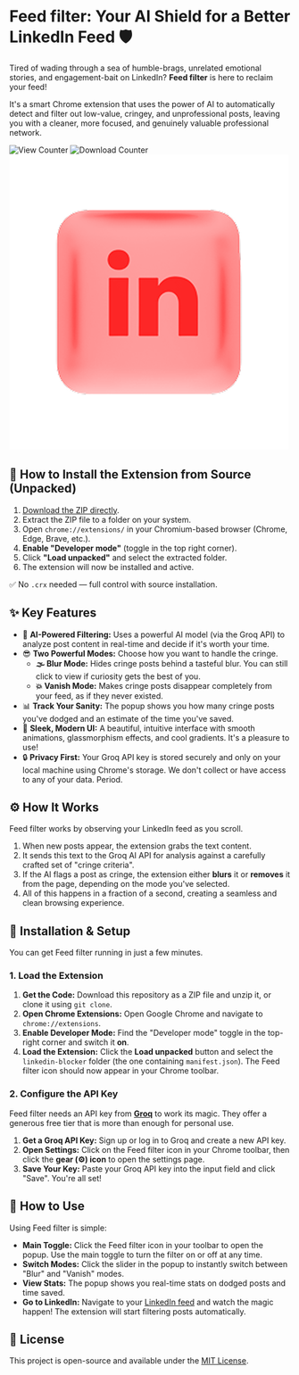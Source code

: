 # Feed filter: Your AI Shield for a Better LinkedIn Feed 🛡️

Tired of wading through a sea of humble-brags, unrelated emotional stories, and engagement-bait on LinkedIn? **Feed filter** is here to reclaim your feed! 

It's a smart Chrome extension that uses the power of AI to automatically detect and filter out low-value, cringey, and unprofessional posts, leaving you with a cleaner, more focused, and genuinely valuable professional network.

![View Counter](https://shields.io/badge/views-0-blue?style=for-the-badge)
![Download Counter](https://shields.io/badge/downloads-0-green?style=for-the-badge)
![Feed filter Demo](images/icon.png)

## 🧩 How to Install the Extension from Source (Unpacked)

1. [Download the ZIP directly](https://github.com/manvith12/linkedin-blocker/archive/refs/tags/v1.0.0.zip).
2. Extract the ZIP file to a folder on your system.
3. Open `chrome://extensions/` in your Chromium-based browser (Chrome, Edge, Brave, etc.).
4. **Enable "Developer mode"** (toggle in the top right corner).
5. Click **"Load unpacked"** and select the extracted folder.
6. The extension will now be installed and active.

✅ No `.crx` needed — full control with source installation.

## ✨ Key Features

*   🧠 **AI-Powered Filtering:** Uses a powerful AI model (via the Groq API) to analyze post content in real-time and decide if it's worth your time.
*   😎 **Two Powerful Modes:** Choose how you want to handle the cringe.
    *   **🌫️ Blur Mode:** Hides cringe posts behind a tasteful blur. You can still click to view if curiosity gets the best of you.
    *   **💥 Vanish Mode:** Makes cringe posts disappear completely from your feed, as if they never existed.
*   📊 **Track Your Sanity:** The popup shows you how many cringe posts you've dodged and an estimate of the time you've saved.
*   🎨 **Sleek, Modern UI:** A beautiful, intuitive interface with smooth animations, glassmorphism effects, and cool gradients. It's a pleasure to use!
*   🔒 **Privacy First:** Your Groq API key is stored securely and only on your local machine using Chrome's storage. We don't collect or have access to any of your data. Period.

## ⚙️ How It Works

Feed filter works by observing your LinkedIn feed as you scroll.

1.  When new posts appear, the extension grabs the text content.
2.  It sends this text to the Groq AI API for analysis against a carefully crafted set of "cringe criteria".
3.  If the AI flags a post as cringe, the extension either **blurs** it or **removes** it from the page, depending on the mode you've selected.
4.  All of this happens in a fraction of a second, creating a seamless and clean browsing experience.

## 🚀 Installation & Setup

You can get Feed filter running in just a few minutes.

### 1. Load the Extension

1.  **Get the Code:** Download this repository as a ZIP file and unzip it, or clone it using `git clone`.
2.  **Open Chrome Extensions:** Open Google Chrome and navigate to `chrome://extensions`.
3.  **Enable Developer Mode:** Find the "Developer mode" toggle in the top-right corner and switch it **on**.
4.  **Load the Extension:** Click the **Load unpacked** button and select the `linkedin-blocker` folder (the one containing `manifest.json`). The Feed filter icon should now appear in your Chrome toolbar.

### 2. Configure the API Key

Feed filter needs an API key from [**Groq**](https://console.groq.com/keys) to work its magic. They offer a generous free tier that is more than enough for personal use.

1.  **Get a Groq API Key:** Sign up or log in to Groq and create a new API key.
2.  **Open Settings:** Click on the Feed filter icon in your Chrome toolbar, then click the **gear (⚙️) icon** to open the settings page.
3.  **Save Your Key:** Paste your Groq API key into the input field and click "Save". You're all set!

## 📖 How to Use

Using Feed filter is simple:

*   **Main Toggle:** Click the Feed filter icon in your toolbar to open the popup. Use the main toggle to turn the filter on or off at any time.
*   **Switch Modes:** Click the slider in the popup to instantly switch between "Blur" and "Vanish" modes.
*   **View Stats:** The popup shows you real-time stats on dodged posts and time saved.
*   **Go to LinkedIn:** Navigate to your [LinkedIn feed](https://www.linkedin.com/feed/) and watch the magic happen! The extension will start filtering posts automatically.


## 📄 License

This project is open-source and available under the [MIT License](LICENSE).
